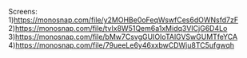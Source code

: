 Screens: 
1)https://monosnap.com/file/y2MOHBe0oFeqWswfCes6dOWNsfd7zF
2)https://monosnap.com/file/tvIx8W51Qem6a1xMidq3VICjG6D4Lo
3)https://monosnap.com/file/bMw7CsvgGUIOIoTAlGVSwGUMTfeYCA
4)https://monosnap.com/file/79ueeLe6y46xxbwCDWju8TC5ufgwqh

